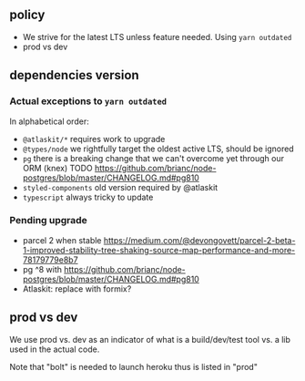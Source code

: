 
## policy

* We strive for the latest LTS unless feature needed. Using `yarn outdated`
* prod vs dev


## dependencies version

### Actual exceptions to `yarn outdated`

In alphabetical order:
* `@atlaskit/*` requires work to upgrade
* `@types/node` we rightfully target the oldest active LTS, should be ignored
* `pg` there is a breaking change that we can't overcome yet through our ORM (knex) TODO https://github.com/brianc/node-postgres/blob/master/CHANGELOG.md#pg810
* `styled-components` old version required by @atlaskit
* `typescript` always tricky to update

### Pending upgrade

* parcel 2 when stable https://medium.com/@devongovett/parcel-2-beta-1-improved-stability-tree-shaking-source-map-performance-and-more-78179779e8b7
* pg ^8 with https://github.com/brianc/node-postgres/blob/master/CHANGELOG.md#pg810
* Atlaskit: replace with formix?

## prod vs dev

We use prod vs. dev as an indicator of what is a build/dev/test tool vs. a lib used in the actual code.

Note that "bolt" is needed to launch heroku thus is listed in "prod"
